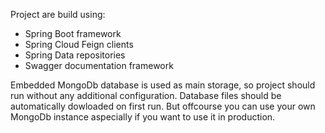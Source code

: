 Project are build using: 
   - Spring Boot framework
   - Spring Cloud Feign clients
   - Spring Data repositories    
   - Swagger documentation framework

Embedded MongoDb database is used as main storage, so project should run without any additional configuration.
Database files should be automatically dowloaded on first run. 
But offcourse you can use your own MongoDb instance aspecially if you want to use it in production.
